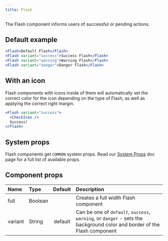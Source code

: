 ```yaml
---
title: Flash
---
```


The Flash component informs users of successful or pending actions.

## Default example

```jsx live
<Flash>Default Flash</Flash>
<Flash variant="success">Success Flash</Flash>
<Flash variant="warning">Warning Flash</Flash>
<Flash variant="danger">Danger Flash</Flash>
```

## With an icon

Flash components with icons inside of them will automatically set the correct color for the icon depending on the type of Flash, as well as applying the correct right margin.

```jsx live
<Flash variant="success">
  <CheckIcon />
  Success!
</Flash>
```

## System props

Flash components get `COMMON` system props. Read our [System Props](/system-props) doc page for a full list of available props.

## Component props

| Name    | Type    | Default | Description                                                                                                              |
| :------ | :------ | :-----: | :----------------------------------------------------------------------------------------------------------------------- |
| full    | Boolean |         | Creates a full width Flash component                                                                                     |
| variant | String  | default | Can be one of `default`, `success`, `warning`, or `danger` - sets the background color and border of the Flash component |
